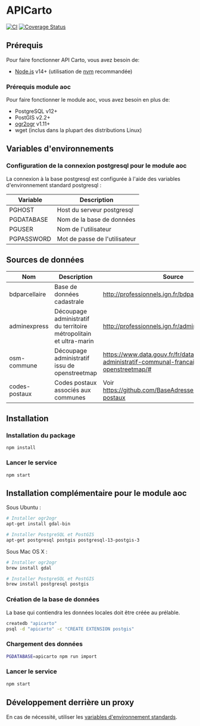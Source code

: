 # APICarto

[![CI](https://github.com/IGNF/apicarto/actions/workflows/ci.yml/badge.svg)](https://github.com/IGNF/apicarto/actions/workflows/ci.yml)
[![Coverage Status](https://coveralls.io/repos/github/IGNF/apicarto/badge.svg?branch=master)](https://coveralls.io/github/IGNF/apicarto?branch=master)

## Prérequis 

Pour faire fonctionner API Carto, vous avez besoin de:

* [Node.js](https://nodejs.org) v14+ (utilisation de [nvm](https://github.com/creationix/nvm) recommandée)

### Prérequis module aoc

Pour faire fonctionner le module aoc, vous avez besoin en plus de:

* PostgreSQL v12+
* PostGIS v2.2+
* [ogr2ogr](http://www.gdal.org/ogr2ogr.html) v1.11+
* wget (inclus dans la plupart des distributions Linux)


## Variables d'environnements

### Configuration de la connexion postgresql pour le module aoc

La connexion à la base postgresql est configurée à l'aide des variables d'environnement standard postgresql :

| Variable   | Description                   |
|------------|-------------------------------|
| PGHOST     | Host du serveur postgresql    |
| PGDATABASE | Nom de la base de données     |
| PGUSER     | Nom de l'utilisateur          |
| PGPASSWORD | Mot de passe de l'utilisateur |


## Sources de données

| Nom              | Description                                                        | Source                                                                                                 |
|------------------|--------------------------------------------------------------------|--------------------------------------------------------------------------------------------------------|
| bdparcellaire    | Base de données cadastrale                                         | http://professionnels.ign.fr/bdparcellaire                                                             |
| adminexpress     | Découpage administratif du territoire métropolitain et ultra-marin | http://professionnels.ign.fr/adminexpress                                                              |
| osm-commune      | Découpage administratif issu de openstreetmap                      | https://www.data.gouv.fr/fr/datasets/decoupage-administratif-communal-francais-issu-d-openstreetmap/#  |
| codes-postaux    | Codes postaux associés aux communes                                | Voir https://github.com/BaseAdresseNationale/codes-postaux                                                   |



## Installation

### Installation du package

```
npm install
```

### Lancer le service

```
npm start
```

## Installation  complémentaire pour le module aoc


Sous Ubuntu :
```bash
# Installer ogr2ogr
apt-get install gdal-bin

# Installer PostgreSQL et PostGIS
apt-get postgresql postgis postgresql-13-postgis-3
```

Sous Mac OS X :
```bash
# Installer ogr2ogr
brew install gdal

# Installer PostgreSQL et PostGIS
brew install postgresql postgis
```

### Création de la base de données

La base qui contiendra les données locales doit être créée au prélable.

```bash
createdb "apicarto"
psql -d "apicarto" -c "CREATE EXTENSION postgis"
```


### Chargement des données

```bash
PGDATABASE=apicarto npm run import
```

### Lancer le service

```bash
npm start
```

## Développement derrière un proxy

En cas de nécessité, utiliser les [variables d'environnement standards](https://www.npmjs.com/package/request#controlling-proxy-behaviour-using-environment-variables).
